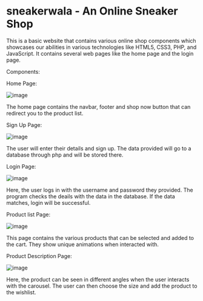 # sneakerwala - An Online Sneaker Shop
This is a basic website that contains various online shop components which showcases our abilities in various technologies like HTML5, CSS3, PHP, and JavaScript. It contains several web pages like the home page and the login page.

Components: 

Home Page:

![image](https://user-images.githubusercontent.com/64376922/113172602-30530a00-9266-11eb-9aca-895391744fbb.png)

The home page contains the navbar, footer and shop now button that can redirect you to the product list.

Sign Up Page:

![image](https://user-images.githubusercontent.com/64376922/113173875-752b7080-9267-11eb-8a30-f18abc1d2b4b.png)

The user will enter their details and sign up. The data provided will go to a database through php and will be stored there.

Login Page:

![image](https://user-images.githubusercontent.com/64376922/113174042-9ee49780-9267-11eb-884b-ae9c6a354a8d.png)

Here, the user logs in with the username and password they provided. The program checks the deails with the data in the database. If the data matches, login will be successful.

Product list Page:

![image](https://user-images.githubusercontent.com/64376922/113173652-3bf30080-9267-11eb-8ac1-256f28e3d61e.png)

This page contains the various products that can be selected and added to the cart. They show unique animations when interacted with.

Product Description Page:

![image](https://user-images.githubusercontent.com/64376922/113173766-5af19280-9267-11eb-952a-a29d5aba900b.png)

Here, the product can be seen in different angles when the user interacts with the carousel. The user can then choose the size and add the product to the wishlist.

